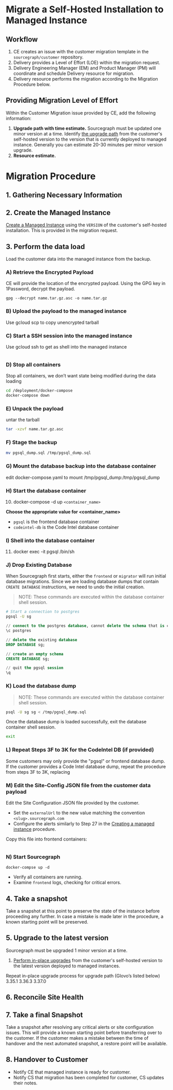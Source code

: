 # Migrate a Self-Hosted Installation to Managed Instance

## Workflow

1. CE creates an issue with the customer migration template in the `sourcegraph/customer` repository.
1. Delivery provides a Level of Effort (LOE) within the migration request.
1. Delivery Engineering Manager (EM) and Product Manager (PM) will coordinate and schedule Delivery resource for migration.
1. Delivery resource performs the migration according to the Migration Procedure below.

## Providing Migration Level of Effort

Within the Customer Migration issue provided by CE, add the following information:

1. **Upgrade path with time estimate.** Sourcegraph must be updated one minor version at a time. Identify [the upgrade path](https://docs.sourcegraph.com/admin/updates/docker_compose) from the customer's self-hosted version to the version that is currently deployed to managed instance. Generally you can estimate 20-30 minutes per minor version upgrade.
1. **Resource estimate.**

# Migration Procedure

## 1. Gathering Necessary Information

## 2. Create the Managed Instance

[Create a Managed Instance](./creation_process.md) using the `VERSION` of the customer's self-hosted installation. This is provided in the migration request.

## 3. Perform the data load

Load the customer data into the managed instance from the backup.

### A) Retrieve the Encrypted Payload

CE will provide the location of the encrypted payload. Using the GPG key in 1Password, decrypt the payload.

```
gpg --decrypt name.tar.gz.asc -o name.tar.gz
```

### B) Upload the payload to the managed instance

Use gcloud scp to copy unencrypted tarball

### C) Start a SSH session into the managed instance

Use gcloud ssh to get as shell into the managed instance

```

```

### D) Stop all containers

Stop all containers, we don’t want state being modified during the data loading

```bash
cd /deployment/docker-compose
docker-compose down
```

### E) Unpack the payload

untar the tarball

```bash
tar -xzvf name.tar.gz.asc
```

### F) Stage the backup

```bash
mv pgsql_dump.sql /tmp/pgsql_dump.sql
```

### G) Mount the database backup into the database container

edit docker-compose.yaml to mount /tmp/pgsql_dump:/tmp/pgsql_dump

### H) Start the database container

10. docker-compose -d up `<container_name>`

**Choose the appropriate value for <container_name>**

- `pgsql` is the frontend database container
- `codeintel-db` is the Code Intel database container

### I) Shell into the database container

11. docker exec -it pgsql /bin/sh

### J) Drop Existing Database

When Sourcegraph first starts, either the `frontend` or `migrator` will run initial database migrations.
Since we are loading database dumps that contain `CREATE DATABASE` instructions, we need to undo the initial creation.

> NOTE: These commands are executed within the database container shell session.

```bash
# Start a connection to postgres
pgsql -U sg
```

```sql
// connect to the postgres database, cannot delete the schema that is currently selected
\c postgres

// delete the existing database
DROP DATABASE sg;

// create an empty schema
CREATE DATABASE sg;

// quit the pgsql session
\q
```

### K) Load the database dump

> NOTE: These commands are executed within the database container shell session.

```bash
psql -U sg sg < /tmp/pgsql_dump.sql
```

Once the database dump is loaded successfully, exit the database container shell session.

```bash
exit
```

### L) Repeat Steps 3F to 3K for the CodeIntel DB (if provided)

Some customers may only provide the "pgsql" or frontend database dump. If the customer provides a Code Intel database dump, repeat the procedure from steps 3F to 3K, replacing

### M) Edit the Site-Config JSON file from the customer data payload

Edit the Site Configuration JSON file provided by the customer.

- Set the `externalUrl` to the new value matching the convention `<slug>.sourcegraph.com`
- Configure the alerts similarly to Step 27 in the [Creating a managed instance](https://handbook.sourcegraph.com/departments/product-engineering/engineering/cloud/delivery/managed/creation_process/) procedure.

Copy this file into frontend containers:

```

```

### N) Start Sourcegraph

```
docker-compse up -d
```

- Verify all containers are running.
- Examine `frontend` logs, checking for critical errors.

## 4. Take a snapshot

Take a snapshot at this point to preserve the state of the instance before proceeding any further. In case a mistake is made later in the procedure, a known starting point will be preserved.

## 5. Upgrade to the latest version

Sourcegraph must be upgraded 1 minor version at a time.

1. [Perform in-place upgrades](https://handbook.sourcegraph.com/departments/product-engineering/engineering/cloud/delivery/managed/upgrade_process/#in-place-updates) from the customer's self-hosted version to the latest version deployed to managed instances.

Repeat in-place upgrade process for upgrade path (Glovo’s listed below)
3.35.1
3.36.3
3.37.0

## 6. Reconcile Site Health

## 7. Take a final Snapshot

Take a snapshot after resolving any critical alerts or site configuration issues. This will provide a known starting point before transferring over to the customer. If the customer makes a mistake between the time of handover and the next automated snapshot, a restore point will be available.

## 8. Handover to Customer

- Notify CE that managed instance is ready for customer.
- Notify CS that migration has been completed for customer, CS updates their notes.
